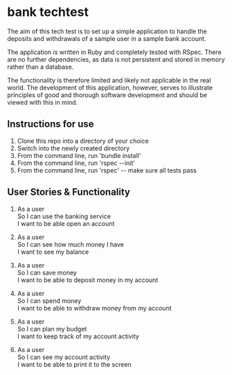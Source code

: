 # bank techtest

The aim of this tech test is to set up a simple application to handle the deposits and withdrawals of a sample user in a sample bank account.

The application is written in Ruby and completely tested with RSpec. There are no further dependencies, as data is not persistent and stored in memory rather than a database.

The functionality is therefore limited and likely not applicable in the real world. The development of this application, however, serves to illustrate principles of good and thorough software development and should be viewed with this in mind.

## Instructions for use

1. Clone this repo into a directory of your choice
2. Switch into the newly created directory
3. From the command line, run 'bundle install'
4. From the command line, run 'rspec --init'
5. From the command line, run 'rspec' -- make sure all tests pass

## User Stories & Functionality

1.  As a user  
    So I can use the banking service  
    I want to be able open an account  

2.  As a user  
    So I can see how much money I have  
    I want to see my balance  

3.  As a user  
    So I can save money  
    I want to be able to deposit money in my account  

4.  As a user  
    So I can spend money  
    I want to be able to withdraw money from my account  

5.  As a user  
    So I can plan my budget  
    I want to keep track of my account activity  

6.  As a user  
    So I can see my account activity  
    I want to be able to print it to the screen  
